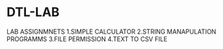 # DTL-LAB
LAB ASSIGNMNETS
  1.SIMPLE CALCULATOR
    2.STRING MANAPULATION PROGRAMMS
      3.FILE PERMISSION
        4.TEXT TO CSV FILE
  
